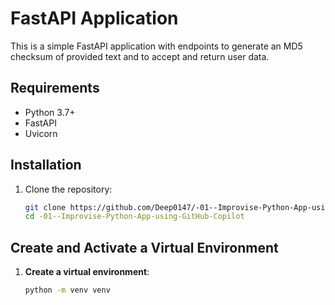 # FastAPI Application

This is a simple FastAPI application with endpoints to generate an MD5 checksum of provided text and to accept and return user data.

## Requirements

- Python 3.7+
- FastAPI
- Uvicorn

## Installation

1. Clone the repository:

   ```bash
   git clone https://github.com/Deep0147/-01--Improvise-Python-App-using-GitHub-Copilot.git
   cd -01--Improvise-Python-App-using-GitHub-Copilot
## Create and Activate a Virtual Environment

1. **Create a virtual environment**:
   ```bash
   python -m venv venv
   
